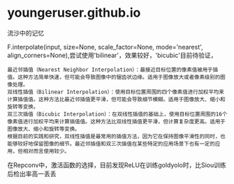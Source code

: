 # youngeruser.github.io
流沙中的记忆


F.interpolate(input, size=None, scale_factor=None, mode='nearest', align_corners=None),尝试使用'bilinear'，效果较好，'bicubic'目前待验证，
```
最近邻插值（Nearest Neighbor Interpolation）：最接近目标位置的像素值被用于插值。这种方法简单快速，但可能会导致图像中的锯齿状边缘。适用于图像放大或者像素级别的图像处理。
双线性插值（Bilinear Interpolation）：使用目标位置周围的四个像素值进行加权平均来计算插值值。这种方法比最近邻插值更平滑，但可能会导致细节模糊。适用于图像放大、缩小和旋转等变换。
双三次插值（Bicubic Interpolation）：在双线性插值的基础上，使用目标位置周围的16个像素值进行加权平均来计算插值值。这种方法比双线性插值更平滑，但计算复杂度更高。适用于图像放大、缩小和旋转等变换。
根据目前的实践和研究，双线性插值是最常用的插值方法，因为它在保持图像平滑性的同时，也能够较好地保留图像的细节。最近邻插值和双三次插值在某些特定的应用场景下也有一定的应用，但相对而言使用较少。
```

在Repconv中，激活函数的选择，目前发现ReLU在训练goldyolo时，比Siou训练后检出率高一丢丢
